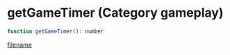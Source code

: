 # getGameTimer (Category gameplay)

```js
function getGameTimer(): number
```

[filename](getGameTimer_m.md ':include')